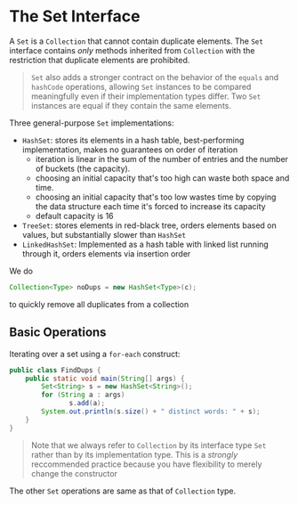 # The Set Interface

A `Set` is a `Collection` that cannot contain duplicate elements. The `Set` interface contains *only* methods inherited from `Collection` with the restriction that duplicate elements are prohibited.

>  `Set` also adds a stronger contract on the behavior of the `equals` and `hashCode` operations, allowing `Set` instances to be compared meaningfully even if their implementation types differ. Two `Set` instances are equal if they contain the same elements.

Three general-purpose `Set` implementations:
- `HashSet`: stores its elements in a hash table, best-performing implementation, makes no guarantees on order of iteration
  -  iteration is linear in the sum of the number of entries and the number of buckets (the capacity).
  -  choosing an initial capacity that's too high can waste both space and time.
  -  choosing an initial capacity that's too low wastes time by copying the data structure each time it's forced to increase its capacity
  -  default capacity is 16
- `TreeSet`: stores elements in red-black tree, orders elements based on values, but substantially slower than `HashSet`
- `LinkedHashSet`: Implemented as a hash table with linked list running through it, orders elements via insertion order

We do

```java
Collection<Type> noDups = new HashSet<Type>(c);
```

to quickly remove all duplicates from a collection

## Basic Operations

Iterating over a set using a `for-each` construct:

```java
public class FindDups {
    public static void main(String[] args) {
        Set<String> s = new HashSet<String>();
        for (String a : args)
               s.add(a);
        System.out.println(s.size() + " distinct words: " + s);
    }
}
```

> Note that we always refer to `Collection` by its interface type `Set` rather than by its implementation type. This is a *strongly* reccommended practice because you have flexibility to merely change the constructor

The other `Set` operations are same as that of `Collection` type.



